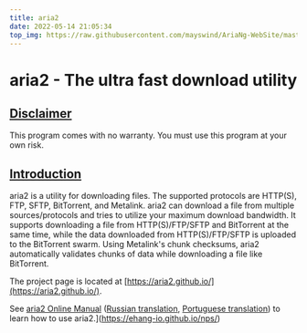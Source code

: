 ```yaml
---
title: aria2
date: 2022-05-14 21:05:34
top_img: https://raw.githubusercontent.com/mayswind/AriaNg-WebSite/master/screenshots/desktop.png
---
```


# aria2 - The ultra fast download utility

## [Disclaimer](https://github.com/aria2/aria2#disclaimer)

This program comes with no warranty. You must use this program at your own risk.

## [Introduction](https://github.com/aria2/aria2#introduction)

aria2 is a utility for downloading files. The supported protocols are HTTP(S), FTP, SFTP, BitTorrent, and Metalink. aria2 can download a file from multiple sources/protocols and tries to utilize your maximum download bandwidth. It supports downloading a file from HTTP(S)/FTP/SFTP and BitTorrent at the same time, while the data downloaded from HTTP(S)/FTP/SFTP is uploaded to the BitTorrent swarm. Using Metalink's chunk checksums, aria2 automatically validates chunks of data while downloading a file like BitTorrent.

The project page is located at [https://aria2.github.io/](https://aria2.github.io/).

See [aria2 Online Manual](https://aria2.github.io/manual/en/html/) ([Russian translation](https://aria2.github.io/manual/ru/html/), [Portuguese translation](https://aria2.github.io/manual/pt/html/)) to learn how to use aria2.](https://ehang-io.github.io/nps/)
